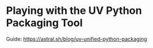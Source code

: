 # Playing with the UV Python Packaging Tool

Guide: https://astral.sh/blog/uv-unified-python-packaging